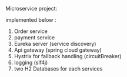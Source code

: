 Microservice project:

implemented below :

1. Order service
2. payment service
3. Eureka server (service discovery)
3. Api gateway (spring cloud gateway)
4. Hystrix for fallback handling (circuitBreaker)
5. logging (slf4j)
6. two H2 Databases for each services

